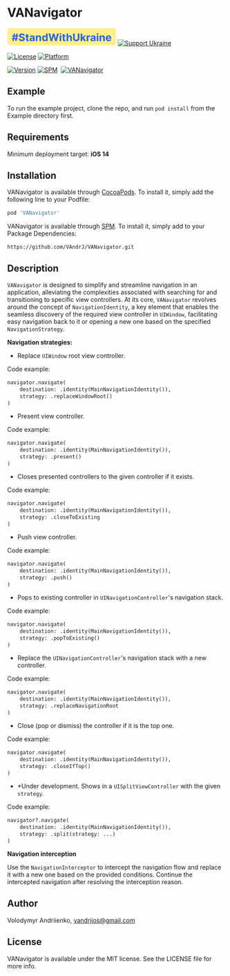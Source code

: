 # VANavigator


[![StandWithUkraine](https://raw.githubusercontent.com/vshymanskyy/StandWithUkraine/main/badges/StandWithUkraine.svg)](https://github.com/vshymanskyy/StandWithUkraine/blob/main/docs/README.md)
[![Support Ukraine](https://img.shields.io/badge/Support-Ukraine-FFD500?style=flat&labelColor=005BBB)](https://opensource.fb.com/support-ukraine)


[![License](https://img.shields.io/cocoapods/l/VANavigator.svg?style=flat)](https://cocoapods.org/pods/VANavigator)
[![Platform](https://img.shields.io/cocoapods/p/VANavigator.svg?style=flat)](https://cocoapods.org/pods/VANavigator)


[![Version](https://img.shields.io/cocoapods/v/VANavigator.svg?style=flat)](https://cocoapods.org/pods/VANavigator)
[![SPM](https://img.shields.io/badge/SPM-compatible-limegreen.svg?style=flat)](https://github.com/apple/swift-package-manager)
&nbsp;[![VANavigator](https://github.com/VAndrJ/VANavigator/actions/workflows/swift.yml/badge.svg)](https://github.com/VAndrJ/VANavigator/actions/workflows/swift.yml)


## Example


To run the example project, clone the repo, and run `pod install` from the Example directory first.


## Requirements


Minimum deployment target: **iOS 14**


## Installation


VANavigator is available through [CocoaPods](https://cocoapods.org). To install
it, simply add the following line to your Podfile:


```ruby
pod 'VANavigator'
```


VANavigator is available through [SPM](https://github.com/apple/swift-package-manager). To install
it, simply add to your Package Dependencies:


```
https://github.com/VAndrJ/VANavigator.git
```


## Description


`VANavigator` is designed to simplify and streamline navigation in an application, alleviating the complexities associated with searching for and transitioning to specific view controllers. 
At its core, `VANavigator` revolves around the concept of `NavigationIdentity`, a key element that enables the seamless discovery of the required view controller in `UIWindow`, facilitating easy navigation back to it or opening a new one based on the specified `NavigationStrategy`.


**Navigation strategies:**


- Replace `UIWindow` root view controller.


Code example:
```
navigator.navigate(
    destination: .identity(MainNavigationIdentity()),
    strategy: .replaceWindowRoot()
)
```


- Present view controller.


Code example:
```
navigator.navigate(
    destination: .identity(MainNavigationIdentity()),
    strategy: .present()
)
```


- Closes presented controllers to the given controller if it exists.


Code example:
```
navigator.navigate(
    destination: .identity(MainNavigationIdentity()),
    strategy: .closeToExisting
)
```


- Push view controller.


Code example:
```
navigator.navigate(
    destination: .identity(MainNavigationIdentity()),
    strategy: .push()
)
```


- Pops to existing controller in `UINavigationController`'s navigation stack.


Code example:
```
navigator.navigate(
    destination: .identity(MainNavigationIdentity()),
    strategy: .popToExisting()
)
```


- Replace the `UINavigationController`'s navigation stack with a new controller.

Code example:
```
navigator.navigate(
    destination: .identity(MainNavigationIdentity()),
    strategy: .replaceNavigationRoot
)
```


- Close (pop or dismiss) the controller if it is the top one.


Code example:
```
navigator.navigate(
    destination: .identity(MainNavigationIdentity()),
    strategy: .closeIfTop()
)
```


- *Under development. Shows in a `UISplitViewController` with the given `strategy`.


Code example:
```
navigator?.navigate(
    destination: .identity(MainNavigationIdentity()),
    strategy: .split(strategy: ...)
)
```


**Navigation interception**


Use the `NavigationInterceptor` to intercept the navigation flow and replace it with a new one based on the provided conditions. Continue the intercepted navigation after resolving the interception reason.


## Author


Volodymyr Andriienko, vandrjios@gmail.com


## License


VANavigator is available under the MIT license. See the LICENSE file for more info.
